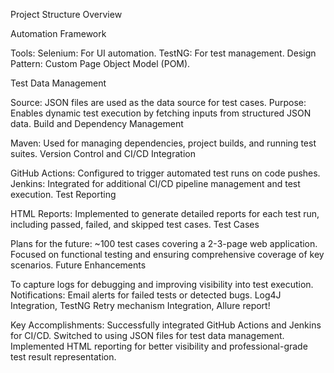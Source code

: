 Project Structure Overview

Automation Framework

Tools:
Selenium: For UI automation.
TestNG: For test management.
Design Pattern: Custom Page Object Model (POM).

Test Data Management

Source: JSON files are used as the data source for test cases.
Purpose: Enables dynamic test execution by fetching inputs from structured JSON data.
Build and Dependency Management

Maven: Used for managing dependencies, project builds, and running test suites.
Version Control and CI/CD Integration

GitHub Actions: Configured to trigger automated test runs on code pushes.
Jenkins: Integrated for additional CI/CD pipeline management and test execution.
Test Reporting

HTML Reports: Implemented to generate detailed reports for each test run, including passed, failed, and skipped test cases.
Test Cases

Plans for the future: 
~100 test cases covering a 2-3-page web application.
Focused on functional testing and ensuring comprehensive coverage of key scenarios.
Future Enhancements

To capture logs for debugging and improving visibility into test execution.
Notifications: Email alerts for failed tests or detected bugs. Log4J Integration, TestNG Retry mechanism Integration, Allure report!

Key Accomplishments:
Successfully integrated GitHub Actions and Jenkins for CI/CD.
Switched to using JSON files for test data management.
Implemented HTML reporting for better visibility and professional-grade test result representation.
